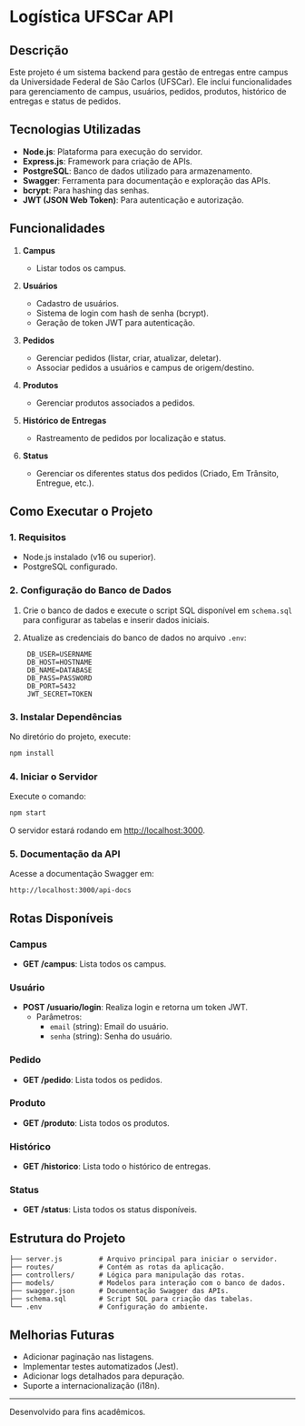 # Logística UFSCar API

## Descrição
Este projeto é um sistema backend para gestão de entregas entre campus da Universidade Federal de São Carlos (UFSCar). Ele inclui funcionalidades para gerenciamento de campus, usuários, pedidos, produtos, histórico de entregas e status de pedidos.

## Tecnologias Utilizadas
- **Node.js**: Plataforma para execução do servidor.
- **Express.js**: Framework para criação de APIs.
- **PostgreSQL**: Banco de dados utilizado para armazenamento.
- **Swagger**: Ferramenta para documentação e exploração das APIs.
- **bcrypt**: Para hashing das senhas.
- **JWT (JSON Web Token)**: Para autenticação e autorização.

## Funcionalidades
1. **Campus**
   - Listar todos os campus.

2. **Usuários**
   - Cadastro de usuários.
   - Sistema de login com hash de senha (bcrypt).
   - Geração de token JWT para autenticação.

3. **Pedidos**
   - Gerenciar pedidos (listar, criar, atualizar, deletar).
   - Associar pedidos a usuários e campus de origem/destino.

4. **Produtos**
   - Gerenciar produtos associados a pedidos.

5. **Histórico de Entregas**
   - Rastreamento de pedidos por localização e status.

6. **Status**
   - Gerenciar os diferentes status dos pedidos (Criado, Em Trânsito, Entregue, etc.).

## Como Executar o Projeto

### 1. Requisitos
- Node.js instalado (v16 ou superior).
- PostgreSQL configurado.

### 2. Configuração do Banco de Dados

1. Crie o banco de dados e execute o script SQL disponível em `schema.sql` para configurar as tabelas e inserir dados iniciais.

2. Atualize as credenciais do banco de dados no arquivo `.env`:
   ```env
    DB_USER=USERNAME
    DB_HOST=HOSTNAME
    DB_NAME=DATABASE
    DB_PASS=PASSWORD
    DB_PORT=5432
    JWT_SECRET=TOKEN
   ```

### 3. Instalar Dependências

No diretório do projeto, execute:
```bash
npm install
```

### 4. Iniciar o Servidor

Execute o comando:
```bash
npm start
```
O servidor estará rodando em [http://localhost:3000](http://localhost:3000).

### 5. Documentação da API

Acesse a documentação Swagger em:
```
http://localhost:3000/api-docs
```

## Rotas Disponíveis

### Campus
- **GET /campus**: Lista todos os campus.

### Usuário
- **POST /usuario/login**: Realiza login e retorna um token JWT.
  - Parâmetros:
    - `email` (string): Email do usuário.
    - `senha` (string): Senha do usuário.

### Pedido
- **GET /pedido**: Lista todos os pedidos.

### Produto
- **GET /produto**: Lista todos os produtos.

### Histórico
- **GET /historico**: Lista todo o histórico de entregas.

### Status
- **GET /status**: Lista todos os status disponíveis.

## Estrutura do Projeto
```
├── server.js         # Arquivo principal para iniciar o servidor.
├── routes/           # Contém as rotas da aplicação.
├── controllers/      # Lógica para manipulação das rotas.
├── models/           # Modelos para interação com o banco de dados.
├── swagger.json      # Documentação Swagger das APIs.
├── schema.sql        # Script SQL para criação das tabelas.
└── .env              # Configuração do ambiente.
```

## Melhorias Futuras
- Adicionar paginação nas listagens.
- Implementar testes automatizados (Jest).
- Adicionar logs detalhados para depuração.
- Suporte a internacionalização (i18n).

---

Desenvolvido para fins acadêmicos.

